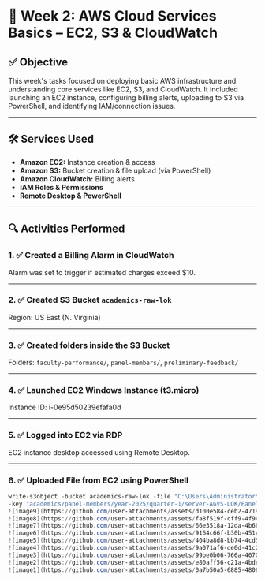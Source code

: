 # 📅 Week 2: AWS Cloud Services Basics – EC2, S3 & CloudWatch

## ✅ Objective
This week's tasks focused on deploying basic AWS infrastructure and understanding core services like EC2, S3, and CloudWatch. It included launching an EC2 instance, configuring billing alerts, uploading to S3 via PowerShell, and identifying IAM/connection issues.

---

## 🛠️ Services Used
- **Amazon EC2:** Instance creation & access
- **Amazon S3:** Bucket creation & file upload (via PowerShell)
- **Amazon CloudWatch:** Billing alerts
- **IAM Roles & Permissions**
- **Remote Desktop & PowerShell**

---

## 🔍 Activities Performed

### 1. ✅ Created a Billing Alarm in CloudWatch  
Alarm was set to trigger if estimated charges exceed $10.

---

### 2. ✅ Created S3 Bucket `academics-raw-lok`  
Region: US East (N. Virginia)

---

### 3. ✅ Created folders inside the S3 Bucket  
Folders: `faculty-performance/`, `panel-members/`, `preliminary-feedback/`

---

### 4. ✅ Launched EC2 Windows Instance (t3.micro)  
Instance ID: i-0e95d50239efafa0d

---

### 5. ✅ Logged into EC2 via RDP  
EC2 instance desktop accessed using Remote Desktop.

---

### 6. ✅ Uploaded File from EC2 using PowerShell  
```powershell
write-s3object -bucket academics-raw-lok -file "C:\Users\Administrator\Documents\Panel-members.csv" `
-key "academics/panel-members/year-2025/quarter-1/server-AGVS-LOK/Panel-members.csv"
![image9](https://github.com/user-attachments/assets/d100e584-ceb2-4719-8504-3583828091a7)
![image8](https://github.com/user-attachments/assets/fa8f519f-cff9-4f94-8431-8e97c3d9d5fe)
![image7](https://github.com/user-attachments/assets/66e3518a-12da-4b68-ab94-b50c2a0b7dc0)
![image6](https://github.com/user-attachments/assets/9164c66f-b30b-451c-bf7c-79691f0251f1)
![image5](https://github.com/user-attachments/assets/404ba8d8-bb74-4cd5-b28d-0c5f93bef9be)
![image4](https://github.com/user-attachments/assets/9a071af6-de0d-41c2-a780-f7d1a0df73cf)
![image3](https://github.com/user-attachments/assets/99be0b06-766a-4070-97ef-f7de0a38688a)
![image2](https://github.com/user-attachments/assets/e80aff56-c21a-4bde-b7ac-6c0e3b6e8783)
![image1](https://github.com/user-attachments/assets/0a7b50a5-6885-4806-8840-f9d6a77de4b7)

